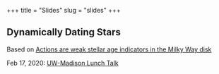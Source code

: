+++
title = "Slides"
slug = "slides"
+++

## Dynamically Dating Stars 

Based on [Actions are weak stellar age indicators in the Milky Way disk][2]

Feb 17, 2020: [UW-Madison Lunch Talk][1]

[1]:    https://drive.google.com/drive/folders/1lpNMTpR7OOjsIKUS5T8h-el6BDCyp7ix
[2]:    https://arxiv.org/abs/1807.05986

